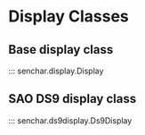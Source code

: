 # Display Classes

## **Base display class**

::: senchar.display.Display

## **SAO DS9 display class**

::: senchar.ds9display.Ds9Display
